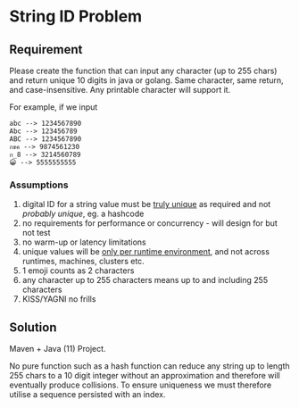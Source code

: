 # String ID Problem

## Requirement
Please create the function that can input any character (up to 255 chars) and return unique 10 digits in java or golang.
Same character, same return, and case-insensitive. Any printable character will support it.

For example, if we input
```text
abc --> 1234567890
Abc --> 123456789
ABC --> 1234567890
กขค --> 9874561230
ก_8 --> 3214560789
😀 --> 5555555555
```

### Assumptions
1. digital ID for a string value must be <u>truly unique</u> as required and not *probably unique*, eg. a hashcode 
1. no requirements for performance or concurrency - will design for but not test
1. no warm-up or latency limitations
1. unique values will be <u>only per runtime environment</u>, and not across runtimes, machines, clusters etc.
1. 1 emoji counts as 2 characters
1. any character up to 255 characters means up to and including 255 characters
1. KISS/YAGNI no frills 

## Solution
Maven + Java (11) Project.

No pure function such as a hash function can reduce any string up to length 255 chars to a 10 digit integer without an
approximation and therefore will eventually produce collisions. To ensure uniqueness we must therefore utilise a 
sequence persisted with an index.